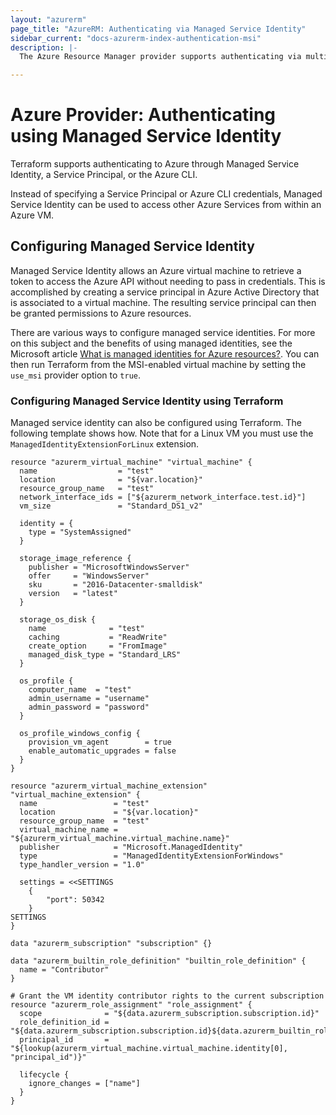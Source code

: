 ```yaml
---
layout: "azurerm"
page_title: "AzureRM: Authenticating via Managed Service Identity"
sidebar_current: "docs-azurerm-index-authentication-msi"
description: |-
  The Azure Resource Manager provider supports authenticating via multiple means. This guide will cover configuring a Managed Service Identity which can be used to access Azure Resource Manager.

---
```


# Azure Provider: Authenticating using Managed Service Identity

Terraform supports authenticating to Azure through Managed Service Identity, a Service Principal, or the Azure CLI.

Instead of specifying a Service Principal or Azure CLI credentials, Managed Service Identity can be used to access other Azure Services from within an Azure VM. 

## Configuring Managed Service Identity

Managed Service Identity allows an Azure virtual machine to retrieve a token to access the Azure API without needing to pass in credentials. This is accomplished by creating a service principal in Azure Active Directory that is associated to a virtual machine. The resulting service principal can then be granted permissions to Azure resources.

There are various ways to configure managed service identities. For more on this subject and the benefits of using managed identities, see the Microsoft article [What is managed identities for Azure resources?](https://docs.microsoft.com/en-us/azure/active-directory/msi-overview). You can then run Terraform from the MSI-enabled virtual machine by setting the `use_msi` provider option to `true`.

### Configuring Managed Service Identity using Terraform

Managed service identity can also be configured using Terraform. The following template shows how. Note that for a Linux VM you must use the `ManagedIdentityExtensionForLinux` extension.

```hcl
resource "azurerm_virtual_machine" "virtual_machine" {
  name                  = "test"
  location              = "${var.location}"
  resource_group_name   = "test"
  network_interface_ids = ["${azurerm_network_interface.test.id}"]
  vm_size               = "Standard_DS1_v2"

  identity = {
    type = "SystemAssigned"
  }

  storage_image_reference {
    publisher = "MicrosoftWindowsServer"
    offer     = "WindowsServer"
    sku       = "2016-Datacenter-smalldisk"
    version   = "latest"
  }

  storage_os_disk {
    name              = "test"
    caching           = "ReadWrite"
    create_option     = "FromImage"
    managed_disk_type = "Standard_LRS"
  }

  os_profile {
    computer_name  = "test"
    admin_username = "username"
    admin_password = "password"
  }

  os_profile_windows_config {
    provision_vm_agent        = true
    enable_automatic_upgrades = false
  }
}

resource "azurerm_virtual_machine_extension" "virtual_machine_extension" {
  name                 = "test"
  location             = "${var.location}"
  resource_group_name  = "test"
  virtual_machine_name = "${azurerm_virtual_machine.virtual_machine.name}"
  publisher            = "Microsoft.ManagedIdentity"
  type                 = "ManagedIdentityExtensionForWindows"
  type_handler_version = "1.0"

  settings = <<SETTINGS
    {
        "port": 50342
    }
SETTINGS
}

data "azurerm_subscription" "subscription" {}

data "azurerm_builtin_role_definition" "builtin_role_definition" {
  name = "Contributor"
}

# Grant the VM identity contributor rights to the current subscription
resource "azurerm_role_assignment" "role_assignment" {
  scope              = "${data.azurerm_subscription.subscription.id}"
  role_definition_id = "${data.azurerm_subscription.subscription.id}${data.azurerm_builtin_role_definition.builtin_role_definition.id}"
  principal_id       = "${lookup(azurerm_virtual_machine.virtual_machine.identity[0], "principal_id")}"

  lifecycle {
    ignore_changes = ["name"]
  }
}
```
